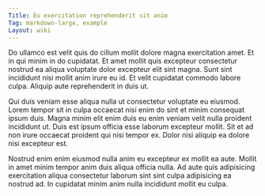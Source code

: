 ```yaml
---
Title: Eu exercitation reprehenderit sit anim
Tag: markdown-large, example
Layout: wiki
---
```

Do ullamco est velit quis do cillum mollit dolore magna exercitation amet. Et in qui minim in do cupidatat. Et amet mollit quis excepteur consectetur nostrud ea aliqua voluptate dolor excepteur elit sint magna. Sunt sint incididunt nisi mollit anim irure eu id. Et velit cupidatat commodo labore culpa. Aliquip aute reprehenderit in duis ut.

Qui duis veniam esse aliqua nulla ut consectetur voluptate eu eiusmod. Lorem tempor sit in culpa occaecat nisi enim do sint et minim consequat ipsum duis. Magna minim elit enim duis eu enim veniam velit nulla proident incididunt ut. Duis est ipsum officia esse laborum excepteur mollit. Sit et ad non irure occaecat proident qui nisi tempor ex. Dolor nisi aliquip ea dolore nisi excepteur est.

Nostrud enim enim eiusmod nulla anim eu excepteur ex mollit ea aute. Mollit in amet minim tempor anim duis aliqua officia nulla. Ad aute quis adipisicing exercitation aliqua consectetur laborum sint sint culpa adipisicing ea nostrud ad. In cupidatat minim anim nulla incididunt mollit eu culpa.